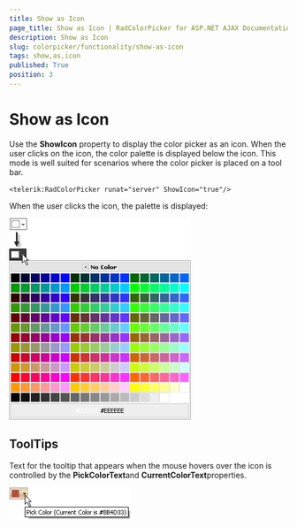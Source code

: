 ```yaml
---
title: Show as Icon
page_title: Show as Icon | RadColorPicker for ASP.NET AJAX Documentation
description: Show as Icon
slug: colorpicker/functionality/show-as-icon
tags: show,as,icon
published: True
position: 3
---
```


# Show as Icon



Use the **ShowIcon** property to display the color picker as an icon. When the user clicks on the icon, the color palette is displayed below the icon. This mode is well suited for scenarios where the color picker is placed on a tool bar.

````ASP.NET
<telerik:RadColorPicker runat="server" ShowIcon="true"/> 
````



When the user clicks the icon, the palette is displayed:

![](images/radcolorpicker013.png)

## ToolTips

Text for the tooltip that appears when the mouse hovers over the icon is controlled by the **PickColorText**and **CurrentColorText**properties.

![](images/radcolorpicker016.png)

